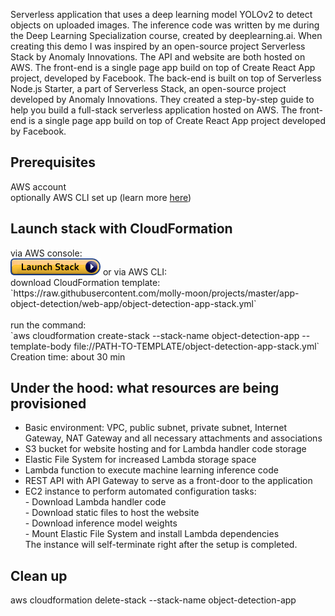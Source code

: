 
Serverless application that uses a deep learning model YOLOv2 to detect objects on uploaded images. The inference code was written by me during the Deep Learning Specialization course, created by deeplearning.ai. When creating this demo I was inspired by an open-source project Serverless Stack by Anomaly Innovations. The API and website are both hosted on AWS. The front-end is a single page app build on top of Create React App project, developed by Facebook. The back-end is built on top of Serverless Node.js Starter, a part of Serverless Stack, an open-source project developed by Anomaly Innovations. They created a step-by-step guide to help you build a full-stack serverless application hosted on AWS. The front-end is a single page app build on top of Create React App project developed by Facebook.

<h2>Prerequisites</h2>
AWS account <br>
optionally AWS CLI set up (learn more <a href='https://docs.aws.amazon.com/cli/latest/userguide/cli-configure-quickstart.html'>here</a>)

<h2>Launch stack with CloudFormation</h2>
<p>
	via AWS console:<br>
	<img src="./cloudformation-launch-stack.png" href="https://console.aws.amazon.com/cloudformation/home?region=us-east-1#/stacks/new?stackName=object-detection-app&templateURL=https://raw.githubusercontent.com/molly-moon/app-object-detection/master/object-detection-app-stack.yml"/> 
	or via AWS CLI: <br>
	download CloudFormation template:<br>
	`https://raw.githubusercontent.com/molly-moon/projects/master/app-object-detection/web-app/object-detection-app-stack.yml`<br><br>
	run the command: <br>
	`aws cloudformation create-stack --stack-name object-detection-app --template-body file://PATH-TO-TEMPLATE/object-detection-app-stack.yml`<br>
	Creation time: about 30 min 
</p>
<h2>Under the hood: what resources are being provisioned</h2>
<ul>
	<li>Basic environment: VPC, public subnet, private subnet, Internet Gateway, NAT Gateway and all necessary attachments and associations</li>
	<li>S3 bucket for website hosting and for Lambda handler code storage</li>
	<li>Elastic File System for increased Lambda storage space</li>
	<li>Lambda function to execute machine learning inference code</li>
	<li>REST API with API Gateway to serve as a front-door to the application</li>
	<li>EC2 instance to perform automated configuration tasks: <br>
    - Download Lambda handler code<br>
    - Download static files to host the website<br>
    - Download inference model weights<br>
    - Mount Elastic File System and install Lambda dependencies <br>
    The instance will self-terminate right after the setup is completed.</li>

</ul>
<h2>Clean up</h2>
aws cloudformation delete-stack --stack-name object-detection-app

